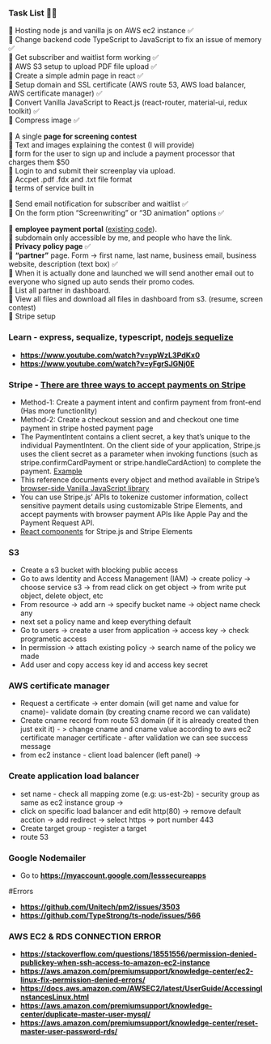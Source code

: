 ### Task List 📜📜

 📌 Hosting node js and vanilla js on AWS ec2 instance  ✅  <br/>
 📌 Change backend code TypeScript to JavaScript to fix an issue of memory  ✅  <br/>
 📌 Get subscriber and waitlist form working  ✅  <br/>
 📌 AWS S3 setup to upload PDF file upload  ✅  <br/>
 📌 Create a simple admin page in react  ✅  <br/>
 📌 Setup domain and SSL certificate (AWS route 53, AWS load balancer, AWS certificate manager)  ✅  <br/>
 📌 Convert Vanilla JavaScript to React.js (react-router, material-ui, redux toolkit)  ✅  <br/>
 📌 Compress image ✅ <br/>

 📌 A single **page for screening contest**  <br/>
 📌 Text and images explaining the contest (I will provide) <br/>
 📌 form for the user to sign up and include a payment processor that charges them $50 <br/>
 📌 Login to and submit their screenplay via upload. <br/>
 📌 Accpet .pdf .fdx and .txt file format <br/>
 📌 terms of service built in <br/>

 📌 Send email notification for subscriber and waitlist  ✅ <br/>
 📌 On the form ption “Screenwriting” or “3D animation” options  ✅ <br/>

 📌 **employee payment portal** ([existing code](https://drive.google.com/drive/folders/1M4wkswl0zj05VfRZ-i9R8qtgS_1GdgG4)).  <br/>
 📌 subdomain only accessible by me, and people who have the link. <br/>
 📌 **Privacy policy page** ✅ <br/>
 📌 **“partner”** page. Form -> first name, last name, business email, business website, description (text box) ✅ <br/>
 📌 When it is actually done and launched we will send another email out to everyone who signed up auto sends their promo codes. <br/>
 📌 List all partner in dashboard. <br/>
 📌 View all files and download all files in dashboard from s3. (resume, screen contest) <br/>
 📌 Stripe setup <br/>




### Learn - express, sequalize, typescript, [nodejs sequelize](https://www.youtube.com/watch?v=0Yu-4_Vj4sU)
 - __https://www.youtube.com/watch?v=ypWzL3PdKx0__
 - __https://www.youtube.com/watch?v=yFgrSJGNj0E__


### Stripe - [There are three ways to accept payments on Stripe ](https://stripe.com/docs/payments/payment-intents/migration/charges)
 - Method-1: Create a payment intent and confirm payment from front-end (Has more functionlity)
 - Method-2: Create a checkout session and and checkout one time payment in stripe hosted payment page
 - The PaymentIntent contains a client secret, a key that’s unique to the individual PaymentIntent. On the client side of your application, Stripe.js uses the client secret as a parameter when invoking functions (such as stripe.confirmCardPayment or stripe.handleCardAction) to complete the payment. [Example](https://stripe.com/docs/payments/payment-intents#passing-to-client)
 - This reference documents every object and method available in Stripe’s [browser-side Vanilla JavaScript library](https://stripe.com/docs/js)
 - You can use Stripe.js’ APIs to tokenize customer information, collect sensitive payment details using customizable Stripe Elements, and accept payments with browser payment APIs like Apple Pay and the Payment Request API.
 - [React components](https://stripe.com/docs/stripe-js/react) for Stripe.js and Stripe Elements


### S3 
 - Create a s3 bucket with blocking public access
 - Go to aws Identity and Access Management (IAM) -> create policy -> choose service s3 -> from read click on get object -> from write put object, delete object, etc
 - From resource -> add arn -> specify bucket name -> object name check any
 - next set a policy name and keep everything default
 - Go to users -> create a user from application -> access key -> check programetic access
 - In permission -> attach existing policy -> search name of the policy we made
 - Add user and copy access key id and access key secret

### AWS certificate manager 
- Request a certificate -> enter domain (will get name and value for cname)- validate domain (by creating cname record we can validate)
- Create cname record from route 53 domain (if it is already created then just exit it) - > change cname and cname value according to aws ec2 certificate manager certificate - after validation we can see success message
- from ec2 instance - client load balencer (left panel) -> 

### Create application load balancer
 - set  name - check all mapping zome (e.g: us-est-2b) - security group as same as ec2 instance group -> 
 - click on specific load balancer and edit http(80) -> remove default acction -> add redirect -> select https -> port number 443
 - Create target group - register a target
 - route 53
 


### Google Nodemailer
 - Go to __https://myaccount.google.com/lesssecureapps__


#Errors 
 - __https://github.com/Unitech/pm2/issues/3503__
 - __https://github.com/TypeStrong/ts-node/issues/566__


### AWS EC2 & RDS CONNECTION ERROR
 - __https://stackoverflow.com/questions/18551556/permission-denied-publickey-when-ssh-access-to-amazon-ec2-instance__
 - __https://aws.amazon.com/premiumsupport/knowledge-center/ec2-linux-fix-permission-denied-errors/__
 - __https://docs.aws.amazon.com/AWSEC2/latest/UserGuide/AccessingInstancesLinux.html__
 - __https://aws.amazon.com/premiumsupport/knowledge-center/duplicate-master-user-mysql/__
 - __https://aws.amazon.com/premiumsupport/knowledge-center/reset-master-user-password-rds/__